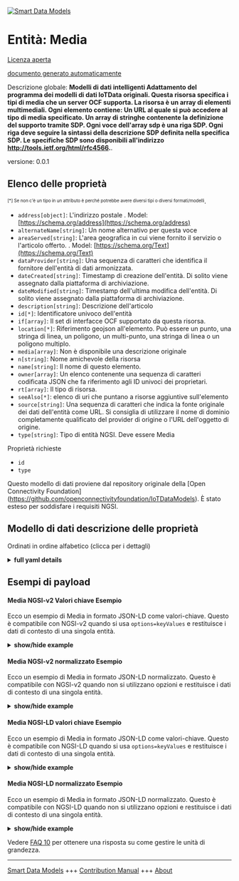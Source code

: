 <!-- 10-Header -->  
[![Smart Data Models](https://smartdatamodels.org/wp-content/uploads/2022/01/SmartDataModels_logo.png "Logo")](https://smartdatamodels.org)  
Entità: Media  
=============<!-- /10-Header -->  
<!-- 15-License -->  
[Licenza aperta](https://github.com/smart-data-models//dataModel.OCF/blob/master/Media/LICENSE.md)  
[documento generato automaticamente](https://docs.google.com/presentation/d/e/2PACX-1vTs-Ng5dIAwkg91oTTUdt8ua7woBXhPnwavZ0FxgR8BsAI_Ek3C5q97Nd94HS8KhP-r_quD4H0fgyt3/pub?start=false&loop=false&delayms=3000#slide=id.gb715ace035_0_60)  
<!-- /15-License -->  
<!-- 20-Description -->  
Descrizione globale: **Modelli di dati intelligenti Adattamento del programma dei modelli di dati IoTData originali. Questa risorsa specifica i tipi di media che un server OCF supporta. La risorsa è un array di elementi multimediali.  Ogni elemento contiene:     Un URL al quale si può accedere al tipo di media specificato.     Un array di stringhe contenente la definizione del supporto tramite SDP.     Ogni voce dell'array sdp è una riga SDP.     Ogni riga deve seguire la sintassi della descrizione SDP definita nella specifica SDP. Le specifiche SDP sono disponibili all'indirizzo http://tools.ietf.org/html/rfc4566.**.  
versione: 0.0.1  
<!-- /20-Description -->  
<!-- 30-PropertiesList -->  

## Elenco delle proprietà  

<sup><sub>[*] Se non c'è un tipo in un attributo è perché potrebbe avere diversi tipi o diversi formati/modelli</sub></sup>.  
- `address[object]`: L'indirizzo postale  . Model: [https://schema.org/address](https://schema.org/address)- `alternateName[string]`: Un nome alternativo per questa voce  - `areaServed[string]`: L'area geografica in cui viene fornito il servizio o l'articolo offerto.  . Model: [https://schema.org/Text](https://schema.org/Text)- `dataProvider[string]`: Una sequenza di caratteri che identifica il fornitore dell'entità di dati armonizzata.  - `dateCreated[string]`: Timestamp di creazione dell'entità. Di solito viene assegnato dalla piattaforma di archiviazione.  - `dateModified[string]`: Timestamp dell'ultima modifica dell'entità. Di solito viene assegnato dalla piattaforma di archiviazione.  - `description[string]`: Descrizione dell'articolo  - `id[*]`: Identificatore univoco dell'entità  - `if[array]`: Il set di interfacce OCF supportato da questa risorsa.  - `location[*]`: Riferimento geojson all'elemento. Può essere un punto, una stringa di linea, un poligono, un multi-punto, una stringa di linea o un poligono multiplo.  - `media[array]`: Non è disponibile una descrizione originale  - `n[string]`: Nome amichevole della risorsa  - `name[string]`: Il nome di questo elemento.  - `owner[array]`: Un elenco contenente una sequenza di caratteri codificata JSON che fa riferimento agli ID univoci dei proprietari.  - `rt[array]`: Il tipo di risorsa.  - `seeAlso[*]`: elenco di uri che puntano a risorse aggiuntive sull'elemento  - `source[string]`: Una sequenza di caratteri che indica la fonte originale dei dati dell'entità come URL. Si consiglia di utilizzare il nome di dominio completamente qualificato del provider di origine o l'URL dell'oggetto di origine.  - `type[string]`: Tipo di entità NGSI. Deve essere Media  <!-- /30-PropertiesList -->  
<!-- 35-RequiredProperties -->  
Proprietà richieste  
- `id`  - `type`  <!-- /35-RequiredProperties -->  
<!-- 40-RequiredProperties -->  
Questo modello di dati proviene dal repository originale della [Open Connectivity Foundation] (https://github.com/openconnectivityfoundation/IoTDataModels). È stato esteso per soddisfare i requisiti NGSI.  
<!-- /40-RequiredProperties -->  
<!-- 50-DataModelHeader -->  
## Modello di dati descrizione delle proprietà  
Ordinati in ordine alfabetico (clicca per i dettagli)  
<!-- /50-DataModelHeader -->  
<!-- 60-ModelYaml -->  
<details><summary><strong>full yaml details</strong></summary>    
```yaml  
Media:    
  description: 'Smart Data Models Program adaptation of the original IoTData data Models. This Resource specifies the media types that an OCF Server supports. The resource is an array of media elements.  Each element contains:     A URL at which the specified media type can be accessed.     A string array containing the definition of the media using SDP.     Each entry in the sdp array is an SDP line.     Each line shall follow the SDP description syntax as defined in the SDP specification. The SDP specification can be found at http://tools.ietf.org/html/rfc4566.'    
  properties:    
    address:    
      description: 'The mailing address'    
      properties:    
        addressCountry:    
          description: 'Property. The country. For example, Spain. Model:''https://schema.org/addressCountry'''    
          type: string    
        addressLocality:    
          description: 'Property. The locality in which the street address is, and which is in the region. Model:''https://schema.org/addressLocality'''    
          type: string    
        addressRegion:    
          description: 'Property. The region in which the locality is, and which is in the country. Model:''https://schema.org/addressRegion'''    
          type: string    
        postOfficeBoxNumber:    
          description: 'Property. The post office box number for PO box addresses. For example, 03578. Model:''https://schema.org/postOfficeBoxNumber'''    
          type: string    
        postalCode:    
          description: 'Property. The postal code. For example, 24004. Model:''https://schema.org/https://schema.org/postalCode'''    
          type: string    
        streetAddress:    
          description: 'Property. The street address. Model:''https://schema.org/streetAddress'''    
          type: string    
      type: object    
      x-ngsi:    
        model: https://schema.org/address    
        type: Property    
    alternateName:    
      description: 'An alternative name for this item'    
      type: string    
      x-ngsi:    
        type: Property    
    areaServed:    
      description: 'The geographic area where a service or offered item is provided'    
      type: string    
      x-ngsi:    
        model: https://schema.org/Text    
        type: Property    
    dataProvider:    
      description: 'A sequence of characters identifying the provider of the harmonised data entity.'    
      type: string    
      x-ngsi:    
        type: Property    
    dateCreated:    
      description: 'Entity creation timestamp. This will usually be allocated by the storage platform.'    
      format: date-time    
      type: string    
      x-ngsi:    
        type: Property    
    dateModified:    
      description: 'Timestamp of the last modification of the entity. This will usually be allocated by the storage platform.'    
      format: date-time    
      type: string    
      x-ngsi:    
        type: Property    
    description:    
      description: 'A description of this item'    
      type: string    
      x-ngsi:    
        type: Property    
    id:    
      anyOf: &media_-_properties_-_owner_-_items_-_anyof    
        - description: 'Property. Identifier format of any NGSI entity'    
          maxLength: 256    
          minLength: 1    
          pattern: ^[\w\-\.\{\}\$\+\*\[\]`|~^@!,:\\]+$    
          type: string    
        - description: 'Property. Identifier format of any NGSI entity'    
          format: uri    
          type: string    
      description: 'Unique identifier of the entity'    
      x-ngsi:    
        type: Property    
    if:    
      description: 'The OCF Interface set supported by this Resource.'    
      items:    
        enum:    
          - oic.if.a    
          - oic.if.s    
          - oic.if.baseline    
        type: string    
      minItems: 2    
      readOnly: true    
      type: array    
      uniqueItems: true    
      x-ngsi:    
        type: Property    
    location:    
      description: 'Geojson reference to the item. It can be Point, LineString, Polygon, MultiPoint, MultiLineString or MultiPolygon'    
      oneOf:    
        - description: 'Geoproperty. Geojson reference to the item. Point'    
          properties:    
            bbox:    
              items:    
                type: number    
              minItems: 4    
              type: array    
            coordinates:    
              items:    
                type: number    
              minItems: 2    
              type: array    
            type:    
              enum:    
                - Point    
              type: string    
          required:    
            - type    
            - coordinates    
          title: 'GeoJSON Point'    
          type: object    
        - description: 'Geoproperty. Geojson reference to the item. LineString'    
          properties:    
            bbox:    
              items:    
                type: number    
              minItems: 4    
              type: array    
            coordinates:    
              items:    
                items:    
                  type: number    
                minItems: 2    
                type: array    
              minItems: 2    
              type: array    
            type:    
              enum:    
                - LineString    
              type: string    
          required:    
            - type    
            - coordinates    
          title: 'GeoJSON LineString'    
          type: object    
        - description: 'Geoproperty. Geojson reference to the item. Polygon'    
          properties:    
            bbox:    
              items:    
                type: number    
              minItems: 4    
              type: array    
            coordinates:    
              items:    
                items:    
                  items:    
                    type: number    
                  minItems: 2    
                  type: array    
                minItems: 4    
                type: array    
              type: array    
            type:    
              enum:    
                - Polygon    
              type: string    
          required:    
            - type    
            - coordinates    
          title: 'GeoJSON Polygon'    
          type: object    
        - description: 'Geoproperty. Geojson reference to the item. MultiPoint'    
          properties:    
            bbox:    
              items:    
                type: number    
              minItems: 4    
              type: array    
            coordinates:    
              items:    
                items:    
                  type: number    
                minItems: 2    
                type: array    
              type: array    
            type:    
              enum:    
                - MultiPoint    
              type: string    
          required:    
            - type    
            - coordinates    
          title: 'GeoJSON MultiPoint'    
          type: object    
        - description: 'Geoproperty. Geojson reference to the item. MultiLineString'    
          properties:    
            bbox:    
              items:    
                type: number    
              minItems: 4    
              type: array    
            coordinates:    
              items:    
                items:    
                  items:    
                    type: number    
                  minItems: 2    
                  type: array    
                minItems: 2    
                type: array    
              type: array    
            type:    
              enum:    
                - MultiLineString    
              type: string    
          required:    
            - type    
            - coordinates    
          title: 'GeoJSON MultiLineString'    
          type: object    
        - description: 'Geoproperty. Geojson reference to the item. MultiLineString'    
          properties:    
            bbox:    
              items:    
                type: number    
              minItems: 4    
              type: array    
            coordinates:    
              items:    
                items:    
                  items:    
                    items:    
                      type: number    
                    minItems: 2    
                    type: array    
                  minItems: 4    
                  type: array    
                type: array    
              type: array    
            type:    
              enum:    
                - MultiPolygon    
              type: string    
          required:    
            - type    
            - coordinates    
          title: 'GeoJSON MultiPolygon'    
          type: object    
      x-ngsi:    
        type: Geoproperty    
    media:    
      description: 'No original description was available'    
      items:    
        properties:    
          sdp:    
            description: 'The array of strings, one per SDP line.'    
            items:    
              description: 'SDP media or attribute line'    
              type: string    
            type: array    
          url:    
            description: 'The url for the media instance.'    
            type: string    
        type: object    
      type: array    
      x-ngsi:    
        type: Property    
    n:    
      description: 'Friendly name of the Resource'    
      maxLength: 64    
      readOnly: true    
      type: string    
      x-ngsi:    
        type: Property    
    name:    
      description: 'The name of this item.'    
      type: string    
      x-ngsi:    
        type: Property    
    owner:    
      description: 'A List containing a JSON encoded sequence of characters referencing the unique Ids of the owner(s)'    
      items:    
        anyOf: *media_-_properties_-_owner_-_items_-_anyof    
        description: 'Property. Unique identifier of the entity'    
      type: array    
      x-ngsi:    
        type: Property    
    rt:    
      description: 'The Resource Type.'    
      items:    
        enum:    
          - oic.r.media    
        maxLength: 64    
        type: string    
      minItems: 1    
      readOnly: true    
      type: array    
      uniqueItems: true    
      x-ngsi:    
        type: Property    
    seeAlso:    
      description: 'list of uri pointing to additional resources about the item'    
      oneOf:    
        - items:    
            format: uri    
            type: string    
          minItems: 1    
          type: array    
        - format: uri    
          type: string    
      x-ngsi:    
        type: Property    
    source:    
      description: 'A sequence of characters giving the original source of the entity data as a URL. Recommended to be the fully qualified domain name of the source provider, or the URL to the source object.'    
      type: string    
      x-ngsi:    
        type: Property    
    type:    
      description: 'NGSI entity type. It has to be Media'    
      enum:    
        - Media    
      type: string    
      x-ngsi:    
        type: Property    
  required:    
    - id    
    - type    
  type: object    
  x-derived-from: https://github.com/OpenInterConnect/IoTDataModels/blob/master/MediaResURI.swagger.json    
  x-disclaimer: 'Redistribution and use in source and binary forms, with or without modification, are permitted  provided that the license conditions are met. Copyleft (c) 2021 Contributors to Smart Data Models Program'    
  x-license-url: https://github.com/smart-data-models/dataModel.OCF/blob/master/Media/LICENSE.md    
  x-model-schema: https://smart-data-models.github.io/dataModel.IoTDataModels/Media/schema.json    
  x-model-tags: OCF    
  x-version: 0.0.1    
```  
</details>    
<!-- /60-ModelYaml -->  
<!-- 70-MiddleNotes -->  
<!-- /70-MiddleNotes -->  
<!-- 80-Examples -->  
## Esempi di payload  
#### Media NGSI-v2 Valori chiave Esempio  
Ecco un esempio di Media in formato JSON-LD come valori-chiave. Questo è compatibile con NGSI-v2 quando si usa `options=keyValues` e restituisce i dati di contesto di una singola entità.  
<details><summary><strong>show/hide example</strong></summary>    
```json  
{  
  "id": "urn:ngsi-ld:Media:id:KDPQ:83036391",  
  "dateCreated": "1997-01-03T03:13:22Z",  
  "dateModified": "2000-02-09T21:59:03Z",  
  "source": "Especially according myself office place. Test case expert forget.",  
  "name": "East product share fact school. Sound bad police most college among.",  
  "alternateName": "Media trade today plant. Art fly but price production. Stand here power wonder its keep.",  
  "description": "Wide skin maybe western especially look live. Value agency blood current. Since affect star miss general election.",  
  "dataProvider": "Painting cup half tend identify student mission world. Interesting easy anyone operation how sound.",  
  "owner": [  
    "urn:ngsi-ld:Media:items:LNSZ:90498442",  
    "urn:ngsi-ld:Media:items:FKOX:99131384"  
  ],  
  "seeAlso": [  
    "urn:ngsi-ld:Media:items:XRQW:77854149",  
    "urn:ngsi-ld:Media:items:WYHM:27291806"  
  ],  
  "location": {  
    "type": "Point",  
    "coordinates": [  
      -59.32886,  
      108.974994  
    ]  
  },  
  "address": {  
    "streetAddress": "Cut arm act home short. Not under bill executive morning home rate.",  
    "addressLocality": "Change popular last arrive to issue soldier. Blood city fine old nothing. Back memory father be reach get focus.",  
    "addressRegion": "Help large hear look end live world fact. Certainly senior fall go tell general heavy. Back fund shake their environment.",  
    "addressCountry": "Pull kind personal Congress score. Should east capital address fast realize sort. Perform impact player truth stay senior.",  
    "postalCode": "Treat recognize where cover watch. Interest bring assume agree health. Marriage specific claim movie sing.",  
    "postOfficeBoxNumber": "Light personal benefit person environmental."  
  },  
  "areaServed": "Answer wife call may under. Anything inside write. Tough however study know coach industry tree in. But town parent."  
}  
```  
</details>  
#### Media NGSI-v2 normalizzato Esempio  
Ecco un esempio di Media in formato JSON-LD normalizzato. Questo è compatibile con NGSI-v2 quando non si utilizzano opzioni e restituisce i dati di contesto di una singola entità.  
<details><summary><strong>show/hide example</strong></summary>    
```json  
{  
  "id": {  
    "type": "string",  
    "value": "urn:ngsi-ld:Media:id:KDPQ:83036391"  
  },  
  "dateCreated": {  
    "format": "date-time",  
    "type": "string",  
    "value": "1997-01-03T03:13:22Z"  
  },  
  "dateModified": {  
    "format": "date-time",  
    "type": "string",  
    "value": "2000-02-09T21:59:03Z"  
  },  
  "source": {  
    "type": "string",  
    "value": "Especially according myself office place. Test case expert forget."  
  },  
  "name": {  
    "type": "string",  
    "value": "East product share fact school. Sound bad police most college among."  
  },  
  "alternateName": {  
    "type": "string",  
    "value": "Media trade today plant. Art fly but price production. Stand here power wonder its keep."  
  },  
  "description": {  
    "type": "string",  
    "value": "Wide skin maybe western especially look live. Value agency blood current. Since affect star miss general election."  
  },  
  "dataProvider": {  
    "type": "string",  
    "value": "Painting cup half tend identify student mission world. Interesting easy anyone operation how sound."  
  },  
  "owner": {  
    "type": "array",  
    "value": [  
      "urn:ngsi-ld:Media:items:LNSZ:90498442",  
      "urn:ngsi-ld:Media:items:FKOX:99131384"  
    ]  
  },  
  "seeAlso": {  
    "type": "array",  
    "value": [  
      "urn:ngsi-ld:Media:items:XRQW:77854149",  
      "urn:ngsi-ld:Media:items:WYHM:27291806"  
    ]  
  },  
  "location": {  
    "type": "object",  
    "value": {  
      "type": "Point",  
      "coordinates": [  
        -59.32886,  
        108.974994  
      ]  
    }  
  },  
  "address": {  
    "type": "object",  
    "value": {  
      "streetAddress": "Cut arm act home short. Not under bill executive morning home rate.",  
      "addressLocality": "Change popular last arrive to issue soldier. Blood city fine old nothing. Back memory father be reach get focus.",  
      "addressRegion": "Help large hear look end live world fact. Certainly senior fall go tell general heavy. Back fund shake their environment.",  
      "addressCountry": "Pull kind personal Congress score. Should east capital address fast realize sort. Perform impact player truth stay senior.",  
      "postalCode": "Treat recognize where cover watch. Interest bring assume agree health. Marriage specific claim movie sing.",  
      "postOfficeBoxNumber": "Light personal benefit person environmental."  
    }  
  },  
  "areaServed": {  
    "type": "string",  
    "value": "Answer wife call may under. Anything inside write. Tough however study know coach industry tree in. But town parent."  
  }  
}  
```  
</details>  
#### Media NGSI-LD valori chiave Esempio  
Ecco un esempio di Media in formato JSON-LD come valori-chiave. Questo è compatibile con NGSI-LD quando si usa `options=keyValues` e restituisce i dati di contesto di una singola entità.  
<details><summary><strong>show/hide example</strong></summary>    
```json  
{  
    "id": "urn:ngsi-ld:Media:id:KDPQ:83036391",  
    "dateCreated": "1997-01-03T03:13:22Z",  
    "dateModified": "2000-02-09T21:59:03Z",  
    "source": "Especially according myself office place. Test case expert forget.",  
    "name": "East product share fact school. Sound bad police most college among.",  
    "alternateName": "Media trade today plant. Art fly but price production. Stand here power wonder its keep.",  
    "description": "Wide skin maybe western especially look live. Value agency blood current. Since affect star miss general election.",  
    "dataProvider": "Painting cup half tend identify student mission world. Interesting easy anyone operation how sound.",  
    "owner": [  
        "urn:ngsi-ld:Media:items:LNSZ:90498442",  
        "urn:ngsi-ld:Media:items:FKOX:99131384"  
    ],  
    "seeAlso": [  
        "urn:ngsi-ld:Media:items:XRQW:77854149",  
        "urn:ngsi-ld:Media:items:WYHM:27291806"  
    ],  
    "location": {  
        "type": "Point",  
        "coordinates": [  
            -59.32886,  
            108.974994  
        ]  
    },  
    "address": {  
        "streetAddress": "Cut arm act home short. Not under bill executive morning home rate.",  
        "addressLocality": "Change popular last arrive to issue soldier. Blood city fine old nothing. Back memory father be reach get focus.",  
        "addressRegion": "Help large hear look end live world fact. Certainly senior fall go tell general heavy. Back fund shake their environment.",  
        "addressCountry": "Pull kind personal Congress score. Should east capital address fast realize sort. Perform impact player truth stay senior.",  
        "postalCode": "Treat recognize where cover watch. Interest bring assume agree health. Marriage specific claim movie sing.",  
        "postOfficeBoxNumber": "Light personal benefit person environmental."  
    },  
    "areaServed": "Answer wife call may under. Anything inside write. Tough however study know coach industry tree in. But town parent.",  
    "@context": [  
        "https://smartdatamodels.org/context.jsonld",  
        "https://raw.githubusercontent.com/smart-data-models/dataModel.OCF/master/context.jsonld"  
    ]  
}  
```  
</details>  
#### Media NGSI-LD normalizzato Esempio  
Ecco un esempio di Media in formato JSON-LD normalizzato. Questo è compatibile con NGSI-LD quando non si utilizzano opzioni e restituisce i dati di contesto di una singola entità.  
<details><summary><strong>show/hide example</strong></summary>    
```json  
{  
    "id": "urn:ngsi-ld:Media:id:JBFJ:85590267",  
    "dateCreated": {  
        "type": "Property",  
        "value": {  
            "@type": "DateTime",  
            "@value": "1999-11-01T04:37:28Z"  
        }  
    },  
    "dateModified": {  
        "type": "Property",  
        "value": {  
            "@type": "DateTime",  
            "@value": "2014-02-07T07:07:30Z"  
        }  
    },  
    "source": {  
        "type": "Property",  
        "value": "Today dark project still. Cell some together because."  
    },  
    "name": {  
        "type": "Property",  
        "value": "Create anyone close."  
    },  
    "alternateName": {  
        "type": "Property",  
        "value": "Offer fish pick news chance reflect long. Role exist method daughter. Run one beautiful method hospital find know young."  
    },  
    "description": {  
        "type": "Property",  
        "value": "Sing firm try how finish day. Will letter staff middle. Here prevent your major mother activity discussion instead."  
    },  
    "dataProvider": {  
        "type": "Property",  
        "value": "Family never possible why scientist."  
    },  
    "owner": {  
        "type": "Property",  
        "value": [  
            "urn:ngsi-ld:Media:items:JUEF:68145877",  
            "urn:ngsi-ld:Media:items:SUAX:54574771"  
        ]  
    },  
    "seeAlso": {  
        "type": "Property",  
        "value": [  
            "urn:ngsi-ld:Media:items:QFXF:74085416"  
        ]  
    },  
    "location": {  
        "type": "Property",  
        "value": {  
            "type": "Point",  
            "coordinates": [  
                11.0430135,  
                -64.961196  
            ]  
        }  
    },  
    "address": {  
        "type": "Property",  
        "value": {  
            "streetAddress": "Hot reduce life national final. Administration citizen determine machine movement dog.",  
            "addressLocality": "Serve occur wife option life stand. My which realize focus. House coach stuff issue point foreign exist. Could girl bad bed yard debate.",  
            "addressRegion": "Particular north she itself debate. Behind go true. Successful young space.",  
            "addressCountry": "Oil door game church service.",  
            "postalCode": "Own room risk also. Someone wife mouth magazine. Major administration believe north where religious hotel sell.",  
            "postOfficeBoxNumber": "Draw field appear toward. Republican computer science explain while. Pretty party baby professor list contain here."  
        }  
    },  
    "areaServed": {  
        "type": "Property",  
        "value": "Dream wall seem million. At health player provide test."  
    },  
    "@context": [  
        "https://smartdatamodels.org/context.jsonld",  
        "https://raw.githubusercontent.com/smart-data-models/dataModel.OCF/master/context.jsonld"  
    ]  
}  
```  
</details><!-- /80-Examples -->  
<!-- 90-FooterNotes -->  
<!-- /90-FooterNotes -->  
<!-- 95-Units -->  
Vedere [FAQ 10](https://smartdatamodels.org/index.php/faqs/) per ottenere una risposta su come gestire le unità di grandezza.  
<!-- /95-Units -->  
<!-- 97-LastFooter -->  
---  
[Smart Data Models](https://smartdatamodels.org) +++ [Contribution Manual](https://bit.ly/contribution_manual) +++ [About](https://bit.ly/Introduction_SDM)<!-- /97-LastFooter -->  
